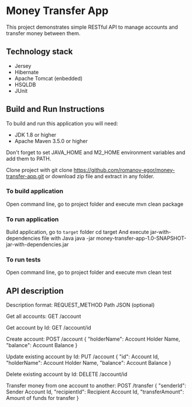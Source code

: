 # Money Transfer App
This project demonstrates simple RESTful API to manage accounts and transfer money between them.

## Technology stack

* Jersey
* Hibernate
* Apache Tomcat (enbedded)
* HSQLDB
* JUnit

## Build and Run Instructions

To build and run this application you will need:
* JDK 1.8 or higher
* Apache Maven 3.5.0 or higher

Don't forget to set JAVA_HOME and M2_HOME environment variables and add them to PATH.

Clone project with
    git clone https://github.com/romanov-egor/money-transfer-app.git
or download zip file and extract in any folder.

### To build application
Open command line, go to project folder and execute
    mvn clean package

### To run application
Build application, go to `target` folder
    cd target
And execute jar-with-dependencies file with Java
    java -jar money-transfer-app-1.0-SNAPSHOT-jar-with-dependencies.jar

### To run tests
Open command line, go to project folder and execute
    mvn clean test

## API description
Description format:
    REQUEST_METHOD Path
    JSON (optional)

Get all accounts:
    GET /account

Get account by Id:
    GET /account/id

Create account:
    POST /account
    {
        "holderName": Account Holder Name,
        "balance": Account Balance
    }

Update existing account by Id:
    PUT /account
    {
        "id": Account Id,
        "holderName": Account Holder Name,
        "balance": Account Balance
    }

Delete existing account by Id:
    DELETE /account/id

Transfer money from one account to another:
    POST /transfer
    {
        "senderId": Sender Account Id,
        "recipientId": Recipient Account Id,
        "transferAmount": Amount of funds for transfer
    }
